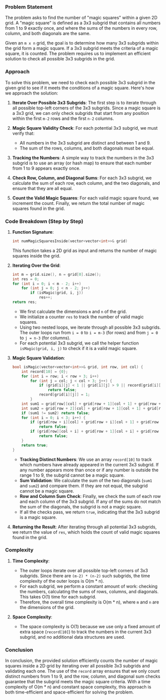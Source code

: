 ### Problem Statement

The problem asks to find the number of "magic squares" within a given 2D grid. A "magic square" is defined as a 3x3 subgrid that contains all numbers from 1 to 9 exactly once, and where the sums of the numbers in every row, column, and both diagonals are the same.

Given an `m x n` grid, the goal is to determine how many 3x3 subgrids within the grid form a magic square. If a 3x3 subgrid meets the criteria of a magic square, it is counted. The problem requires us to implement an efficient solution to check all possible 3x3 subgrids in the grid.

### Approach

To solve this problem, we need to check each possible 3x3 subgrid in the given grid to see if it meets the conditions of a magic square. Here's how we approach the solution:

1. **Iterate Over Possible 3x3 Subgrids**: The first step is to iterate through all possible top-left corners of the 3x3 subgrids. Since a magic square is a 3x3 grid, we can only check subgrids that start from any position within the first `m-2` rows and the first `n-2` columns.

2. **Magic Square Validity Check**: For each potential 3x3 subgrid, we must verify that:
   - All numbers in the 3x3 subgrid are distinct and between 1 and 9.
   - The sum of the rows, columns, and both diagonals must be equal.

3. **Tracking the Numbers**: A simple way to track the numbers in the 3x3 subgrid is to use an array (or hash map) to ensure that each number from 1 to 9 appears exactly once.

4. **Check Row, Column, and Diagonal Sums**: For each 3x3 subgrid, we calculate the sum of each row, each column, and the two diagonals, and ensure that they are all equal.

5. **Count the Valid Magic Squares**: For each valid magic square found, we increment the count. Finally, we return the total number of magic squares found in the grid.

### Code Breakdown (Step by Step)

1. **Function Signature**:
   ```cpp
   int numMagicSquaresInside(vector<vector<int>>& grid)
   ```
   This function takes a 2D grid as input and returns the number of magic squares inside the grid.

2. **Iterating Over the Grid**:
   ```cpp
   int m = grid.size(), n = grid[0].size();
   int res = 0;
   for (int i = 0; i < m - 2; i++)
       for (int j = 0; j < n - 2; j++)
           if (isMagic(grid, i, j))
               res++;
   return res;
   ```
   - We first calculate the dimensions `m` and `n` of the grid.
   - We initialize a counter `res` to track the number of valid magic squares.
   - Using two nested loops, we iterate through all possible 3x3 subgrids. The outer loops run from `i = 0` to `i = m-3` (for rows) and from `j = 0` to `j = n-3` (for columns).
   - For each potential 3x3 subgrid, we call the helper function `isMagic(grid, i, j)` to check if it is a valid magic square.

3. **Magic Square Validation**:
   ```cpp
   bool isMagic(vector<vector<int>>& grid, int row, int col) {
       int record[10] = {0};
       for (int i = row; i < row + 3; i++)
           for (int j = col; j < col + 3; j++) {
               if (grid[i][j] < 1 || grid[i][j] > 9 || record[grid[i][j]] > 0)
                   return false;
               record[grid[i][j]] = 1;
           }
       int sum1 = grid[row][col] + grid[row + 1][col + 1] + grid[row + 2][col + 2];
       int sum2 = grid[row + 2][col] + grid[row + 1][col + 1] + grid[row][col + 2];
       if (sum1 != sum2) return false;
       for (int i = 0; i < 3; i++) {
           if (grid[row + i][col] + grid[row + i][col + 1] + grid[row + i][col + 2] != sum1)
               return false;
           if (grid[row][col + i] + grid[row + 1][col + i] + grid[row + 2][col + i] != sum1)
               return false;
       }
       return true;
   }
   ```
   - **Tracking Distinct Numbers**: We use an array `record[10]` to track which numbers have already appeared in the current 3x3 subgrid. If any number appears more than once or if any number is outside the range 1 to 9, the subgrid cannot be a magic square.
   - **Sum Validation**: We calculate the sum of the two diagonals (`sum1` and `sum2`) and compare them. If they are not equal, the subgrid cannot be a magic square.
   - **Row and Column Sum Check**: Finally, we check the sum of each row and each column of the 3x3 subgrid. If any of the sums do not match the sum of the diagonals, the subgrid is not a magic square.
   - If all the checks pass, we return `true`, indicating that the 3x3 subgrid is a magic square.

4. **Returning the Result**:
   After iterating through all potential 3x3 subgrids, we return the value of `res`, which holds the count of valid magic squares found in the grid.

### Complexity

1. **Time Complexity**:
   - The outer loops iterate over all possible top-left corners of 3x3 subgrids. Since there are `(m-2) * (n-2)` such subgrids, the time complexity of the outer loops is O(m * n).
   - For each subgrid, we perform a constant amount of work: checking the numbers, calculating the sums of rows, columns, and diagonals. This takes O(1) time for each subgrid.
   - Therefore, the overall time complexity is O(m * n), where `m` and `n` are the dimensions of the grid.

2. **Space Complexity**:
   - The space complexity is O(1) because we use only a fixed amount of extra space (`record[10]`) to track the numbers in the current 3x3 subgrid, and no additional data structures are used.

### Conclusion

In conclusion, the provided solution efficiently counts the number of magic squares inside a 2D grid by iterating over all possible 3x3 subgrids and validating each one. The use of the `record` array ensures that we only count distinct numbers from 1 to 9, and the row, column, and diagonal sum checks guarantee that the subgrid meets the magic square criteria. With a time complexity of O(m * n) and constant space complexity, this approach is both time-efficient and space-efficient for solving the problem.